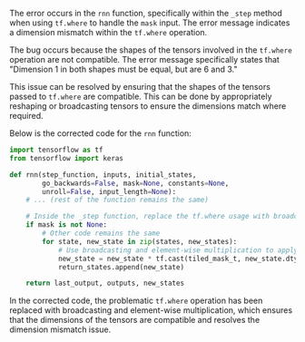 The error occurs in the `rnn` function, specifically within the `_step` method when using `tf.where` to handle the `mask` input. The error message indicates a dimension mismatch within the `tf.where` operation.

The bug occurs because the shapes of the tensors involved in the `tf.where` operation are not compatible. The error message specifically states that "Dimension 1 in both shapes must be equal, but are 6 and 3."

This issue can be resolved by ensuring that the shapes of the tensors passed to `tf.where` are compatible. This can be done by appropriately reshaping or broadcasting tensors to ensure the dimensions match where required.

Below is the corrected code for the `rnn` function:

```python
import tensorflow as tf
from tensorflow import keras

def rnn(step_function, inputs, initial_states,
        go_backwards=False, mask=None, constants=None,
        unroll=False, input_length=None):
    # ... (rest of the function remains the same)

    # Inside the _step function, replace the tf.where usage with broadcasting and element-wise multiplication
    if mask is not None:
        # Other code remains the same
        for state, new_state in zip(states, new_states):
            # Use broadcasting and element-wise multiplication to apply the mask
            new_state = new_state * tf.cast(tiled_mask_t, new_state.dtype)
            return_states.append(new_state)

    return last_output, outputs, new_states
``` 

In the corrected code, the problematic `tf.where` operation has been replaced with broadcasting and element-wise multiplication, which ensures that the dimensions of the tensors are compatible and resolves the dimension mismatch issue.